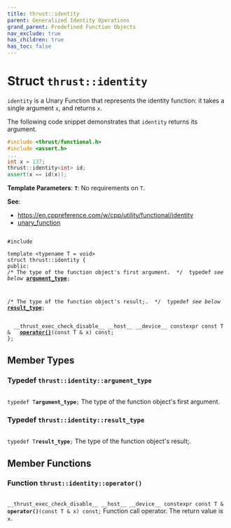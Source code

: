 ```yaml
---
title: thrust::identity
parent: Generalized Identity Operations
grand_parent: Predefined Function Objects
nav_exclude: true
has_children: true
has_toc: false
---
```


# Struct `thrust::identity`

<code>identity</code> is a Unary Function that represents the identity function: it takes a single argument <code>x</code>, and returns <code>x</code>.


The following code snippet demonstrates that <code>identity</code> returns its argument.



```cpp
#include <thrust/functional.h>
#include <assert.h>
...
int x = 137;
thrust::identity<int> id;
assert(x == id(x));
```

**Template Parameters**:
**`T`**: No requirements on <code>T</code>.

**See**:
* <a href="https://en.cppreference.com/w/cpp/utility/functional/identity">https://en.cppreference.com/w/cpp/utility/functional/identity</a>
* <a href="{{ site.baseurl }}/api/classes/structthrust_1_1unary__function.html">unary_function</a>

<code class="doxybook">
<span>#include <thrust/functional.h></span><br>
<span>template &lt;typename T = void&gt;</span>
<span>struct thrust::identity {</span>
<span>public:</span><span class="doxybook-comment"><code>&nbsp;&nbsp;</code>
/* The type of the function object's first argument.  */</span><span>&nbsp;&nbsp;typedef <i>see below</i> <b><a href="{{ site.baseurl }}/api/classes/structthrust_1_1identity.html#typedef-argument-type">argument&#95;type</a></b>;</span>
<br>
<span class="doxybook-comment"><code>&nbsp;&nbsp;</code>
/* The type of the function object's result;.  */</span><span>&nbsp;&nbsp;typedef <i>see below</i> <b><a href="{{ site.baseurl }}/api/classes/structthrust_1_1identity.html#typedef-result-type">result&#95;type</a></b>;</span>
<br>
<span>&nbsp;&nbsp;__thrust_exec_check_disable__ __host__ __device__ constexpr const T & </span><span>&nbsp;&nbsp;<b><a href="{{ site.baseurl }}/api/classes/structthrust_1_1identity.html#function-operator()">operator()</a></b>(const T & x) const;</span>
<span>};</span>
</code>

## Member Types

<h3 id="typedef-argument-type">
Typedef <code>thrust::identity::argument&#95;type</code>
</h3>

<code class="doxybook">
<span>typedef T<b>argument_type</b>;</span></code>
The type of the function object's first argument. 

<h3 id="typedef-result-type">
Typedef <code>thrust::identity::result&#95;type</code>
</h3>

<code class="doxybook">
<span>typedef T<b>result_type</b>;</span></code>
The type of the function object's result;. 


## Member Functions

<h3 id="function-operator()">
Function <code>thrust::identity::operator()</code>
</h3>

<code class="doxybook">
<span>__thrust_exec_check_disable__ __host__ __device__ constexpr const T & </span><span><b>operator()</b>(const T & x) const;</span></code>
Function call operator. The return value is <code>x</code>. 


